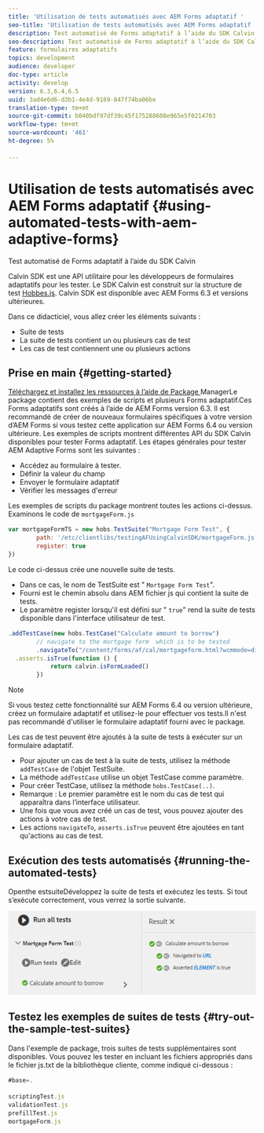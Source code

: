 ```yaml
---
title: 'Utilisation de tests automatisés avec AEM Forms adaptatif '
seo-title: 'Utilisation de tests automatisés avec AEM Forms adaptatif '
description: Test automatisé de Forms adaptatif à l’aide du SDK Calvin
seo-description: Test automatisé de Forms adaptatif à l’aide du SDK Calvin
feature: formulaires adaptatifs
topics: development
audience: developer
doc-type: article
activity: develop
version: 6.3,6.4,6.5
uuid: 3ad4e6d6-d3b1-4e4d-9169-847f74ba06be
translation-type: tm+mt
source-git-commit: b040bdf97df39c45f175288608e965e5f0214703
workflow-type: tm+mt
source-wordcount: '461'
ht-degree: 5%

---
```



# Utilisation de tests automatisés avec AEM Forms adaptatif {#using-automated-tests-with-aem-adaptive-forms}

Test automatisé de Forms adaptatif à l’aide du SDK Calvin

Calvin SDK est une API utilitaire pour les développeurs de formulaires adaptatifs pour les tester. Le SDK Calvin est construit sur la structure de test [Hobbes.js](https://docs.adobe.com/docs/fr/aem/6-3/develop/ref/test-api/index.html). Calvin SDK est disponible avec AEM Forms 6.3 et versions ultérieures.

Dans ce didacticiel, vous allez créer les éléments suivants :

* Suite de tests
* La suite de tests contient un ou plusieurs cas de test
* Les cas de test contiennent une ou plusieurs actions

## Prise en main {#getting-started}

[Téléchargez et installez les ressources à l’aide de Package ](assets/testingadaptiveformsusingcalvinsdk1.zip)ManagerLe package contient des exemples de scripts et plusieurs Forms adaptatif.Ces Forms adaptatifs sont créés à l’aide de AEM Forms version 6.3. Il est recommandé de créer de nouveaux formulaires spécifiques à votre version d’AEM Forms si vous testez cette application sur AEM Forms 6.4 ou version ultérieure. Les exemples de scripts montrent différentes API du SDK Calvin disponibles pour tester Forms adaptatif. Les étapes générales pour tester AEM Adaptive Forms sont les suivantes :

* Accédez au formulaire à tester.
* Définir la valeur du champ
* Envoyer le formulaire adaptatif
* Vérifier les messages d&#39;erreur

Les exemples de scripts du package montrent toutes les actions ci-dessus.
Examinons le code de `mortgageForm.js`

```javascript
var mortgageFormTS = new hobs.TestSuite("Mortgage Form Test", {
        path: '/etc/clientlibs/testingAFUsingCalvinSDK/mortgageForm.js',
        register: true
})
```

Le code ci-dessus crée une nouvelle suite de tests.

* Dans ce cas, le nom de TestSuite est &quot; `Mortgage Form Test`&quot;.
* Fourni est le chemin absolu dans AEM fichier js qui contient la suite de tests.
* Le paramètre register lorsqu&#39;il est défini sur &quot; `true`&quot; rend la suite de tests disponible dans l&#39;interface utilisateur de test.

```javascript
.addTestCase(new hobs.TestCase("Calculate amount to borrow")
        // navigate to the mortgage form  which is to be tested
        .navigateTo("/content/forms/af/cal/mortgageform.html?wcmmode=disabled")
  .asserts.isTrue(function () {
            return calvin.isFormLoaded()
        })
```

>[!NOTE]
>
>Si vous testez cette fonctionnalité sur AEM Forms 6.4 ou version ultérieure, créez un formulaire adaptatif et utilisez-le pour effectuer vos tests.Il n&#39;est pas recommandé d&#39;utiliser le formulaire adaptatif fourni avec le package.

Les cas de test peuvent être ajoutés à la suite de tests à exécuter sur un formulaire adaptatif.

* Pour ajouter un cas de test à la suite de tests, utilisez la méthode `addTestCase` de l&#39;objet TestSuite.
* La méthode `addTestCase` utilise un objet TestCase comme paramètre.
* Pour créer TestCase, utilisez la méthode `hobs.TestCase(..)`.
* Remarque : Le premier paramètre est le nom du cas de test qui apparaîtra dans l’interface utilisateur.
* Une fois que vous avez créé un cas de test, vous pouvez ajouter des actions à votre cas de test.
* Les actions `navigateTo`, `asserts.isTrue` peuvent être ajoutées en tant qu&#39;actions au cas de test.

## Exécution des tests automatisés {#running-the-automated-tests}

[](http://localhost:4502/libs/granite/testing/hobbes.html)Openthe estsuiteDéveloppez la suite de tests et exécutez les tests. Si tout s’exécute correctement, vous verrez la sortie suivante.

![calvinsdk](assets/calvinimage.png)

## Testez les exemples de suites de tests {#try-out-the-sample-test-suites}

Dans l&#39;exemple de package, trois suites de tests supplémentaires sont disponibles. Vous pouvez les tester en incluant les fichiers appropriés dans le fichier js.txt de la bibliothèque cliente, comme indiqué ci-dessous :

```javascript
#base=.

scriptingTest.js
validationTest.js
prefillTest.js
mortgageForm.js
```
